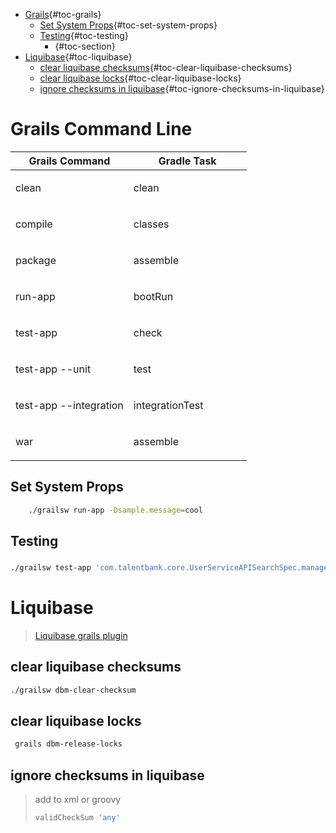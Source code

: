 -   [Grails](#grails){#toc-grails}
    -   [Set System Props](#set-system-props){#toc-set-system-props}
    -   [Testing](#testing){#toc-testing}
        -   [](#section){#toc-section}
-   [Liquibase](#liquibase){#toc-liquibase}
    -   [clear liquibase
        checksums](#clear-liquibase-checksums){#toc-clear-liquibase-checksums}
    -   [clear liquibase
        locks](#clear-liquibase-locks){#toc-clear-liquibase-locks}
    -   [ignore checksums in
        liquibase](#ignore-checksums-in-liquibase){#toc-ignore-checksums-in-liquibase}

# Grails Command Line

<table class="tableblock frame-all grid-all stretch">
<colgroup>
<col style="width: 50%;">
<col style="width: 50%;">
</colgroup>
<thead>
<tr>
<th class="tableblock halign-left valign-top"><strong>Grails Command</strong></th>
<th class="tableblock halign-left valign-top"><strong>Gradle Task</strong></th>
</tr>
</thead>
<tbody>
<tr>
<td class="tableblock halign-left valign-top"><p class="tableblock">clean</p></td>
<td class="tableblock halign-left valign-top"><p class="tableblock">clean</p></td>
</tr>
<tr>
<td class="tableblock halign-left valign-top"><p class="tableblock">compile</p></td>
<td class="tableblock halign-left valign-top"><p class="tableblock">classes</p></td>
</tr>
<tr>
<td class="tableblock halign-left valign-top"><p class="tableblock">package</p></td>
<td class="tableblock halign-left valign-top"><p class="tableblock">assemble</p></td>
</tr>
<tr>
<td class="tableblock halign-left valign-top"><p class="tableblock">run-app</p></td>
<td class="tableblock halign-left valign-top"><p class="tableblock">bootRun</p></td>
</tr>
<tr>
<td class="tableblock halign-left valign-top"><p class="tableblock">test-app</p></td>
<td class="tableblock halign-left valign-top"><p class="tableblock">check</p></td>
</tr>
<tr>
<td class="tableblock halign-left valign-top"><p class="tableblock">test-app --unit</p></td>
<td class="tableblock halign-left valign-top"><p class="tableblock">test</p></td>
</tr>
<tr>
<td class="tableblock halign-left valign-top"><p class="tableblock">test-app --integration</p></td>
<td class="tableblock halign-left valign-top"><p class="tableblock">integrationTest</p></td>
</tr>
<tr>
<td class="tableblock halign-left valign-top"><p class="tableblock">war</p></td>
<td class="tableblock halign-left valign-top"><p class="tableblock">assemble</p></td>
</tr>
</tbody>
</table>

## Set System Props

``` bash
    ./grailsw run-app -Dsample.message=cool
```

## Testing

### 

``` bash
./grailsw test-app 'com.talentbank.core.UserServiceAPISearchSpec.manager_query*' -unit
```

# Liquibase

> [Liquibase grails
> plugin](//grails-plugins.github.io/grails-database-migration/3.0.x/index.html)

## clear liquibase checksums

``` bash
./grailsw dbm-clear-checksum
```

## clear liquibase locks

``` bash
 grails dbm-release-locks
```

## ignore checksums in liquibase

> add to xml or groovy
>
> ``` groovy
> validCheckSum 'any'
> ```
